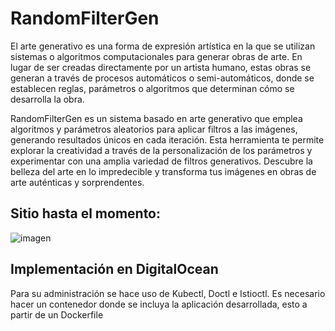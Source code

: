 # RandomFilterGen

El arte generativo es una forma de expresión artística en la que se utilizan sistemas o algoritmos computacionales para generar obras de arte. En lugar de ser creadas directamente por un artista humano, estas obras se generan a través de procesos automáticos o semi-automáticos, donde se establecen reglas, parámetros o algoritmos que determinan cómo se desarrolla la obra.

RandomFilterGen es un sistema basado en arte generativo que emplea algoritmos y parámetros aleatorios para aplicar filtros a las imágenes, generando resultados únicos en cada iteración. Esta herramienta te permite explorar la creatividad a través de la personalización de los parámetros y experimentar con una amplia variedad de filtros generativos. Descubre la belleza del arte en lo impredecible y transforma tus imágenes en obras de arte auténticas y sorprendentes.

## Sitio hasta el momento:
![imagen](https://github.com/lissethamc/RandomFilterGen/assets/101375005/2bf948b8-f999-449f-8284-f2b78676accc)

## Implementación en DigitalOcean

Para su administración se hace uso de Kubectl, Doctl e Istioctl.
Es necesario hacer un contenedor donde se incluya la aplicación desarrollada, esto a partir de un Dockerfile
